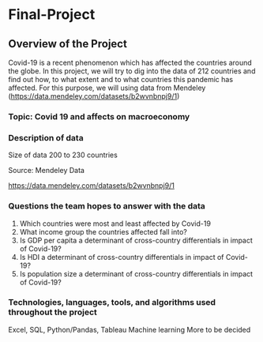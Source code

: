 # Final-Project

## Overview of the Project
Covid-19 is a recent phenomenon which has affected the countries around the globe.
In this project, we will try to dig into the data of 212 countries and find out how, to what extent and to what countries this pandemic has affected. 
For this purpose, we will using data from Mendeley (https://data.mendeley.com/datasets/b2wvnbnpj9/1)


### Topic: Covid 19 and affects on macroeconomy

### Description of data

Size of data
200 to 230 countries 

Source: Mendeley Data

https://data.mendeley.com/datasets/b2wvnbnpj9/1

### Questions the team hopes to answer with the data

1. Which countries were most and least affected by Covid-19
2. What income group the countries affected fall into?
3. Is GDP per capita a determinant of cross-country differentials in impact of Covid-19?
4. Is HDI a determinant of cross-country differentials in impact of Covid-19?
5. Is population size a determinant of cross-country differentials in impact of Covid-19?

 ### Technologies, languages, tools, and algorithms used throughout the project
Excel, SQL, Python/Pandas, Tableau
Machine learning More to be decided
